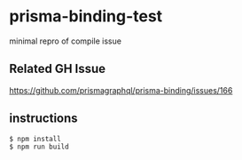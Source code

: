 # prisma-binding-test

minimal repro of compile issue

## Related GH Issue

https://github.com/prismagraphql/prisma-binding/issues/166

## instructions

```sh
$ npm install
$ npm run build
```
